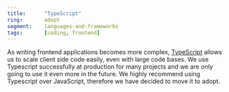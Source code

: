 ```yaml
---
title:      "TypeScript"
ring:       adopt
segment:    languages-and-frameworks
tags:       [coding, frontend]
---
```


As writing frontend applications becomes more complex, [TypeScript](https://www.typescriptlang.org/) allows us to scale client side code easily, even with large code bases.
We use Typescript successfully at production for many projects and we are only going to use it even more in the future.
We highly recommend using Typescript over JavaScript, therefore we have decided to move it to adopt.

